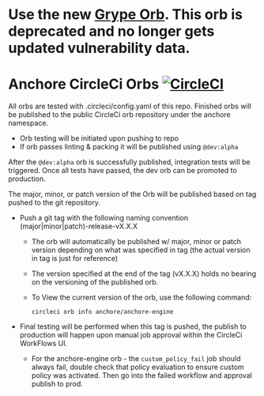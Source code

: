 # Use the new [Grype Orb](https://github.com/anchore/circleci-orb-grype). This orb is deprecated and no longer gets updated vulnerability data. 
# Anchore CircleCi Orbs [![CircleCI](https://circleci.com/gh/anchore/circleci-orbs/tree/master.svg?style=svg)](https://circleci.com/gh/anchore/circleci-orbs/tree/master)

All orbs are tested with .circleci/config.yaml of this repo. Finished orbs will be published to the public CircleCi orb repository under the anchore namespace.

* Orb testing will be initiated upon pushing to repo
* If orb passes linting & packing it will be published using `@dev:alpha`

After the `@dev:alpha` orb is successfully published, integration tests will be triggered. Once all tests have passed, the dev orb can be promoted to production.

The major, minor, or patch version of the Orb will be published based on tag pushed to the git repository.
  * Push a git tag with the following naming convention (major|minor|patch)-release-vX.X.X
    * The orb will automatically be published w/ major, minor or patch version depending on what was specified in tag (the actual version in tag is just for reference)
    * The version specified at the end of the tag (vX.X.X) holds no bearing on the versioning of the published orb.
    * To View the current version of the orb, use the following command:

      ```
      circleci orb info anchore/anchore-engine
      ```

  * Final testing will be performed when this tag is pushed, the publish to production will happen upon manual job approval within the CircleCi WorkFlows UI.
    * For the anchore-engine orb - the `custom_policy_fail` job should always fail, double check that policy evaluation to ensure custom policy was activated. Then go into the failed workflow and approval publish to prod.

